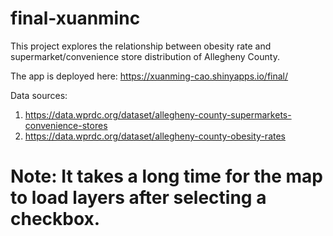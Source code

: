 # final-xuanminc

This project explores the relationship between obesity rate and supermarket/convenience store distribution of Allegheny County.

The app is deployed here: https://xuanming-cao.shinyapps.io/final/

Data sources: 
1. https://data.wprdc.org/dataset/allegheny-county-supermarkets-convenience-stores
2. https://data.wprdc.org/dataset/allegheny-county-obesity-rates

# Note: It takes a long time for the map to load layers after selecting a checkbox.
